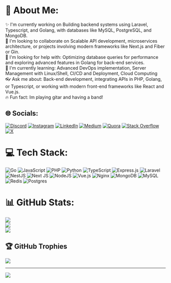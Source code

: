 # 💫 About Me:
✨ I'm currently working on Building backend systems using Laravel, Typescript, and Golang, with databases like MySQL, PostgreSQL, and MongoDB.<br>📍 I'm looking to collaborate on Scalable API development, microservices architecture, or projects involving modern frameworks like Next.js and Fiber or Gin.<br>🎈 I'm looking for help with: Optimizing database queries for performance and exploring advanced features in Golang for back-end services.<br>🍔 I'm currently learning: Advanced DevOps implementation, Server Management with Linux/Shell, CI/CD and Deployment, Cloud Computing<br>👓 Ask me about: Back-end development, integrating APIs in PHP, Golang, or Typescript, or working with modern front-end frameworks like React and Vue.js.<br>🔥 Fun fact: Im playing gitar and having a band!

## 🌐 Socials:
[![Discord](https://img.shields.io/badge/Discord-%237289DA.svg?logo=discord&logoColor=white)](https://discord.gg/1202937106129748009) [![Instagram](https://img.shields.io/badge/Instagram-%23E4405F.svg?logo=Instagram&logoColor=white)](https://instagram.com/putrastyo_) [![LinkedIn](https://img.shields.io/badge/LinkedIn-%230077B5.svg?logo=linkedin&logoColor=white)](https://linkedin.com/in/putrasetyo) [![Medium](https://img.shields.io/badge/Medium-12100E?logo=medium&logoColor=white)](https://medium.com/@me.putrasetyo) [![Quora](https://img.shields.io/badge/Quora-%23B92B27.svg?logo=Quora&logoColor=white)](https://quora.com/profile/Putra-Setyo) [![Stack Overflow](https://img.shields.io/badge/-Stackoverflow-FE7A16?logo=stack-overflow&logoColor=white)](https://stackoverflow.com/users/21770569) [![X](https://img.shields.io/badge/X-black.svg?logo=X&logoColor=white)](https://x.com/ptr_styo) 

# 💻 Tech Stack:
![Go](https://img.shields.io/badge/go-%2300ADD8.svg?style=for-the-badge&logo=go&logoColor=white) ![JavaScript](https://img.shields.io/badge/javascript-%23323330.svg?style=for-the-badge&logo=javascript&logoColor=%23F7DF1E) ![PHP](https://img.shields.io/badge/php-%23777BB4.svg?style=for-the-badge&logo=php&logoColor=white) ![Python](https://img.shields.io/badge/python-3670A0?style=for-the-badge&logo=python&logoColor=ffdd54) ![TypeScript](https://img.shields.io/badge/typescript-%23007ACC.svg?style=for-the-badge&logo=typescript&logoColor=white) ![Express.js](https://img.shields.io/badge/express.js-%23404d59.svg?style=for-the-badge&logo=express&logoColor=%2361DAFB) ![Laravel](https://img.shields.io/badge/laravel-%23FF2D20.svg?style=for-the-badge&logo=laravel&logoColor=white) ![NestJS](https://img.shields.io/badge/nestjs-%23E0234E.svg?style=for-the-badge&logo=nestjs&logoColor=white) ![Next JS](https://img.shields.io/badge/Next-black?style=for-the-badge&logo=next.js&logoColor=white) ![NodeJS](https://img.shields.io/badge/node.js-6DA55F?style=for-the-badge&logo=node.js&logoColor=white) ![Vue.js](https://img.shields.io/badge/vue.js-%2335495e.svg?style=for-the-badge&logo=vuedotjs&logoColor=%234FC08D) ![Nginx](https://img.shields.io/badge/nginx-%23009639.svg?style=for-the-badge&logo=nginx&logoColor=white) ![MongoDB](https://img.shields.io/badge/MongoDB-%234ea94b.svg?style=for-the-badge&logo=mongodb&logoColor=white) ![MySQL](https://img.shields.io/badge/mysql-4479A1.svg?style=for-the-badge&logo=mysql&logoColor=white) ![Redis](https://img.shields.io/badge/redis-%23DD0031.svg?style=for-the-badge&logo=redis&logoColor=white) ![Postgres](https://img.shields.io/badge/postgres-%23316192.svg?style=for-the-badge&logo=postgresql&logoColor=white)

# 📊 GitHub Stats:
![](https://github-readme-stats.vercel.app/api?username=putrastyo&theme=tokyonight&hide_border=false&include_all_commits=true&count_private=true)<br/>
![](https://github-readme-streak-stats.herokuapp.com/?user=putrastyo&theme=tokyonight&hide_border=false)<br/>
![](https://github-readme-stats.vercel.app/api/top-langs/?username=putrastyo&theme=tokyonight&hide_border=false&include_all_commits=true&count_private=true&layout=compact)

## 🏆 GitHub Trophies
![](https://github-profile-trophy.vercel.app/?username=putrastyo&theme=radical&no-frame=true&no-bg=true&margin-w=4)

---
[![](https://visitcount.itsvg.in/api?id=putrastyo&icon=0&color=0)](https://visitcount.itsvg.in)

<!-- Proudly created with GPRM ( https://gprm.itsvg.in ) -->

